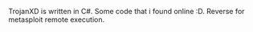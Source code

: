 TrojanXD is written in C#.
Some code that i found online :D.
Reverse for metasploit remote execution.
